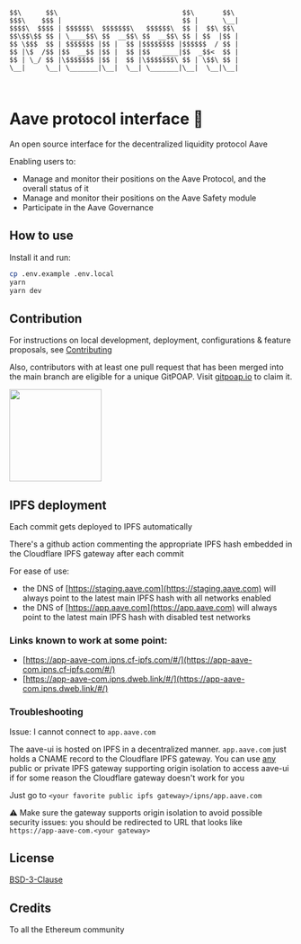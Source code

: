 ```

$$\      $$\                               $$\       $$\ 
$$$\    $$$ |                              $$ |      \__|
$$$$\  $$$$ | $$$$$$\  $$$$$$$\   $$$$$$\  $$ |  $$\ $$\ 
$$\$$\$$ $$ | \____$$\ $$  __$$\ $$  __$$\ $$ | $$  |$$ |
$$ \$$$  $$ | $$$$$$$ |$$ |  $$ |$$$$$$$$ |$$$$$$  / $$ |
$$ |\$  /$$ |$$  __$$ |$$ |  $$ |$$   ____|$$  _$$<  $$ |
$$ | \_/ $$ |\$$$$$$$ |$$ |  $$ |\$$$$$$$\ $$ | \$$\ $$ |
\__|     \__| \_______|\__|  \__| \_______|\__|  \__|\__|
                                                         
                                                         
```

# Aave protocol interface :ghost:

An open source interface for the decentralized liquidity protocol Aave

Enabling users to:

- Manage and monitor their positions on the Aave Protocol, and the overall status of it
- Manage and monitor their positions on the Aave Safety module
- Participate in the Aave Governance

## How to use

Install it and run:

```sh
cp .env.example .env.local
yarn
yarn dev
```

## Contribution

For instructions on local development, deployment, configurations & feature proposals, see [Contributing](./CONTRIBUTING.md)

Also, contributors with at least one pull request that has been merged into the main branch are eligible for a unique GitPOAP. Visit [gitpoap.io](https://www.gitpoap.io/gp/638) to claim it. 

<img src="https://www.gitpoap.io/_next/image?url=https%3A%2F%2Fassets.poap.xyz%2Fgitpoap3a-2022-aave-protocol-interface-contributor-2022-logo-1668012040505.png&w=2048&q=75" width="164">

## IPFS deployment

Each commit gets deployed to IPFS automatically

There's a github action commenting the appropriate IPFS hash embedded in the Cloudflare IPFS gateway after each commit

For ease of use:

- the DNS of [https://staging.aave.com](https://staging.aave.com) will always point to the latest main IPFS hash with all networks enabled
- the DNS of [https://app.aave.com](https://app.aave.com) will always point to the latest main IPFS hash with disabled test networks

### Links known to work at some point:

- [https://app-aave-com.ipns.cf-ipfs.com/#/](https://app-aave-com.ipns.cf-ipfs.com/#/)
- [https://app-aave-com.ipns.dweb.link/#/](https://app-aave-com.ipns.dweb.link/#/)

### Troubleshooting

Issue: I cannot connect to `app.aave.com`

The aave-ui is hosted on IPFS in a decentralized manner. `app.aave.com` just holds a CNAME record to the Cloudflare IPFS gateway. You can use [any](https://ipfs.github.io/public-gateway-checker/) public or private IPFS gateway supporting origin isolation to access aave-ui if for some reason the Cloudflare gateway doesn't work for you

Just go to `<your favorite public ipfs gateway>/ipns/app.aave.com`

⚠️ Make sure the gateway supports origin isolation to avoid possible security issues: you should be redirected to URL that looks like `https://app-aave-com.<your gateway>`

## License

[BSD-3-Clause](./LICENSE.md)

## Credits

To all the Ethereum community
